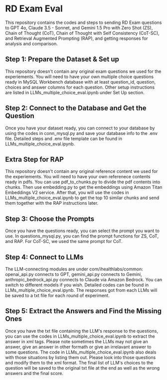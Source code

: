 # RD Exam Eval
This repository contains the codes and steps to sending RD Exam questions to GPT 4o, Claude 3.5 - Sonnet, and Gemini 1.5 Pro with Zero Shot (ZS), Chain of Thought (CoT), Chain of Thought with Self Consistency (CoT-SC), and Retrieval Augmented Prompting (RAP), and getting responses for analysis and comparison. 


## Step 1: Prepare the Dataset & Set up
This repository doesn't contain any original exam questions we used for the experiements. You will need to have your own multiple choice questions ready in MySQL Workbench database with at least question_id, question, choices and answer columns for each question. Other setup instructions are listed in LLMs_multiple_choice_eval.ipynb under Set Up section. 

## Step 2: Connect to the Database and Get the Question
Once you have your dataset ready, you can connect to your database by using the codes in conn_mysql.py and save your database info to the .env file. Detailed steps and .env file template can be found in LLMs_multiple_choice_eval.ipynb. 

## Extra Step for RAP
This repository doesn't contain any original reference content we used for the experiements. You will need to have your own referenece contents ready in pdfs. You can use pdf_to_chunks.py to divide the pdf contents into chunks. Then use embedding.py to get the embeddings using Amazon Titan Embeddings V2 service. After that, you will use the codes in LLMs_multiple_choice_eval.ipynb to get the top 10 similar chunks and send them together with the RAP instructions later.

## Step 3: Choose the Prompts
Once you have the questions ready, you can select the prompt you want to use. In questions_mysql.py, you can find the prompt functions for ZS, CoT, and RAP. For CoT-SC, we used the same prompt for CoT.

## Step 4: Connect to LLMs
The LLM-connecting modules are under com/ihealthlabs/common: openai_api.py connects to GPT, gemini_api.py connects to Gemini, anthropic_bedrock_api.py connects to Claude via Amazon Bedrock. You can switch to different models if you wish. Detailed codes can be found in LLMs_multiple_choice_eval.ipynb. The responses got from each LLMs will be saved to a txt file for each round of experiment. 

## Step 5: Extract the Answers and Find the Missing Ones
Once you have the txt file containing the LLM's response to the questions, you can use the codes in LLMs_multiple_choice_eval.ipynb to extract the answer in xml tags. Please note sometimes the LLMs may not give an answer, give an answer in other formath or give an irrelavant answer to some questions. The code in LLMs_multiple_choice_eval.ipynb also deals with those situations by listing them out. Please look into those questions and modify them to the xml format. The final list of LLM's choices to the question will be saved to the original txt file at the end as well as the wrong answers and the final score. 



 


